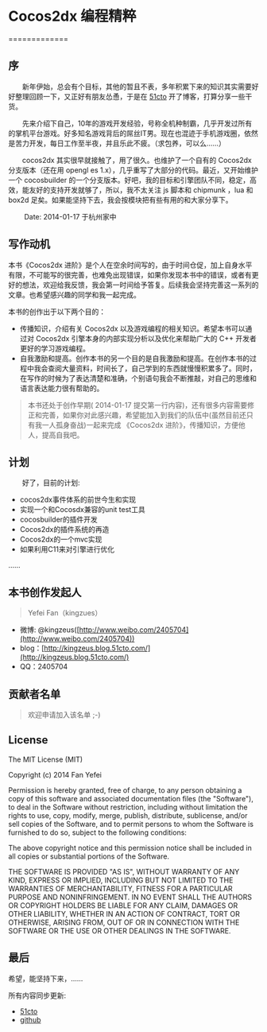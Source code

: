 # Cocos2dx 编程精粹 #
=============

## 序 ##
　　新年伊始，总会有个目标，其他的暂且不表，多年积累下来的知识其实需要好好整理回顾一下，又正好有朋友怂恿，于是在 [51cto](http://kingzeus.blog.51cto.com/) 开了博客，打算分享一些干货。

　　先来介绍下自己，10年的游戏开发经验，号称全机种制霸，几乎开发过所有的掌机平台游戏。好多知名游戏背后的屌丝IT男。现在也混迹于手机游戏圈，依然是苦力开发，每日工作至半夜，并且乐此不疲。（求包养，可以么……）

　　cocos2dx 其实很早就接触了，用了很久。也维护了一个自有的 Cocos2dx 分支版本（还在用 opengl es 1.x），几乎重写了大部分的代码。最近，又开始维护一个 cocosbuilder 的一个分支版本。好吧，我的目标和引擎团队不同，稳定，高效，能友好的支持开发就够了，所以，我不太关注 js 脚本和 chipmunk ，lua 和 box2d 足矣。如果能坚持下去，我会按模块把有些有用的和大家分享下。

　　                           Date: 2014-01-17
                                于杭州家中
                                
                                
                                
                                
                                

## 写作动机 ##
本书《Cocos2dx 进阶》是个人在空余时间写的，由于时间仓促，加上自身水平有限，不可能写的很完善，也难免出现错误，如果你发现本书中的错误，或者有更好的想法，欢迎给我反馈，我会第一时间给予答复。后续我会坚持完善这一系列的文章。也希望感兴趣的同学和我一起完成。

本书的创作出于以下两个目的：

- 传播知识，介绍有关 Cocos2dx 以及游戏编程的相关知识。希望本书可以通过对 Cocos2dx 引擎本身的内部实现分析以及优化来帮助广大的 C++ 开发者更好的学习游戏编程。
- 自我激励和提高。创作本书的另一个目的是自我激励和提高。在创作本书的过程中我会查阅大量资料，时间长了，自己学到的东西就慢慢积累多了。同时，在写作的时候为了表达清楚和准确，个别语句我会不断推敲，对自己的思维和语言表达能力很有帮助的。


> 本书还处于创作早期( 2014-01-17 提交第一行内容)，还有很多内容需要修正和完善，如果你对此感兴趣，希望能加入到我们的队伍中(虽然目前还只有我一人孤身奋战)一起来完成 《Cocos2dx 进阶》，传播知识，方便他人，提高自我吧。


## 计划 ##
　　好了，目前的计划:

- cocos2dx事件体系的前世今生和实现
- 实现一个和Cocosdx兼容的unit test工具
- cocosbuilder的插件开发
- Cocos2dx的插件系统的再造
- Cocos2dx的一个mvc实现
- 如果利用C11来对引擎进行优化

……

## 本书创作发起人 ##

> Yefei Fan（kingzues）

 -  微博: @kingzeus([http://www.weibo.com/2405704](http://www.weibo.com/2405704))
 -  blog：[http://kingzeus.blog.51cto.com/](http://kingzeus.blog.51cto.com/)
 -  QQ：2405704

## 贡献者名单 ##

> 欢迎申请加入该名单 ;-)

## License ##

The MIT License (MIT)

Copyright (c) 2014 Fan Yefei

Permission is hereby granted, free of charge, to any person obtaining a copy
of this software and associated documentation files (the "Software"), to deal
in the Software without restriction, including without limitation the rights
to use, copy, modify, merge, publish, distribute, sublicense, and/or sell
copies of the Software, and to permit persons to whom the Software is
furnished to do so, subject to the following conditions:

The above copyright notice and this permission notice shall be included in all
copies or substantial portions of the Software.

THE SOFTWARE IS PROVIDED "AS IS", WITHOUT WARRANTY OF ANY KIND, EXPRESS OR
IMPLIED, INCLUDING BUT NOT LIMITED TO THE WARRANTIES OF MERCHANTABILITY,
FITNESS FOR A PARTICULAR PURPOSE AND NONINFRINGEMENT. IN NO EVENT SHALL THE
AUTHORS OR COPYRIGHT HOLDERS BE LIABLE FOR ANY CLAIM, DAMAGES OR OTHER
LIABILITY, WHETHER IN AN ACTION OF CONTRACT, TORT OR OTHERWISE, ARISING FROM,
OUT OF OR IN CONNECTION WITH THE SOFTWARE OR THE USE OR OTHER DEALINGS IN THE
SOFTWARE.



## 最后 ##

希望，能坚持下来，……

所有内容同步更新:

-  [51cto](http://kingzeus.blog.51cto.com/)
-  [github](https://github.com/kingzeus/cocos2dx_gems)


